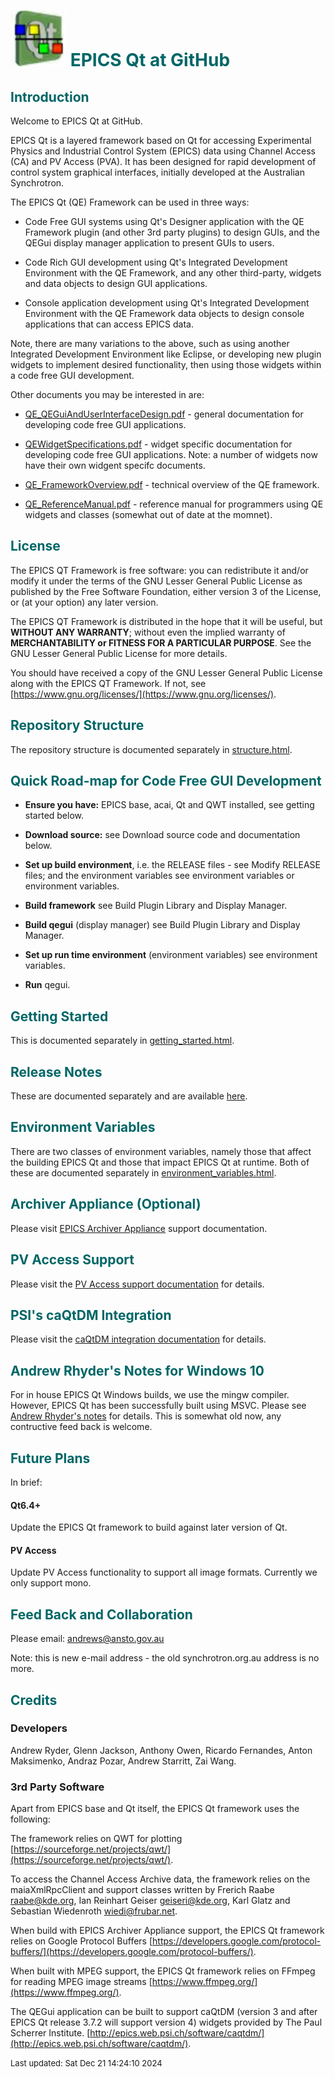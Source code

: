 # ![](epicsqt_logo.png?raw=true) <span style='color:#006666'>EPICS Qt at GitHub</span>


## <a name="Introduction"></a><span style='color:#006666'>Introduction</span>

Welcome to EPICS Qt at GitHub.

EPICS Qt is a layered framework based on Qt for accessing Experimental Physics
and Industrial Control System (EPICS) data using Channel Access (CA) and
PV Access (PVA).
It has been designed for rapid development of control system graphical interfaces,
initially developed at the Australian Synchrotron.

The EPICS Qt (QE) Framework can be used in three ways:

* Code Free GUI systems using Qt's Designer application with the QE Framework
plugin (and other 3rd party plugins) to design GUIs, and the QEGui display
manager application to present GUIs to users.

* Code Rich GUI development using Qt's Integrated Development Environment with
the QE Framework, and any other third-party, widgets and data objects to design
GUI applications.

* Console application development using Qt's Integrated Development Environment
with the QE Framework data objects to design console applications that can
access EPICS data.

Note, there are many variations to the above, such as using another Integrated
Development Environment like Eclipse, or developing new plugin widgets to
implement desired functionality, then using those widgets within a code free GUI
development.

Other documents you may be interested in are:

* [QE_QEGuiAndUserInterfaceDesign.pdf](https://qtepics.github.io/documentation/QE_QEGuiAndUserInterfaceDesign.pdf) -
general documentation for developing code free GUI applications.

* [QEWidgetSpecifications.pdf](https://qtepics.github.io/documentation/QEWidgetSpecifications.pdf) -
widget specific documentation for developing code free GUI applications. Note: a
number of widgets now have their own widgent specifc documents.

* [QE_FrameworkOverview.pdf](https://qtepics.github.io/documentation/QE_FrameworkOverview.pdf) -
technical overview of the QE framework.

* [QE_ReferenceManual.pdf](https://qtepics.github.io/documentation/QE_ReferenceManual.pdf) -
reference manual for programmers using QE widgets and classes
(somewhat out of date at the momnet).


## <a name="License"></a><span style='color:#006666'>License</span>

The EPICS QT Framework is free software: you can redistribute it and/or modify it
under the terms of the GNU Lesser General Public License as published by the Free
Software Foundation, either version 3 of the License, or (at your option) any
later version.

The EPICS QT Framework is distributed in the hope that it will be useful, but
__WITHOUT ANY WARRANTY__; without even the implied warranty of __MERCHANTABILITY
or FITNESS FOR A PARTICULAR PURPOSE__.
See the GNU Lesser General Public License for more details.

You should have received a copy of the GNU Lesser General Public License along
with the EPICS QT Framework.
If not, see [https://www.gnu.org/licenses/](https://www.gnu.org/licenses/).


## <a name="Structure"></a><span style='color:#006666'>Repository Structure</span>

The repository structure is documented separately in
[structure.html](structure.html).


## <a name="RoadMap"></a><span style='color:#006666'>Quick Road-map for Code Free GUI Development</span>

* __Ensure you have:__ EPICS base, acai, Qt and QWT installed, see getting started below.

* __Download source:__ see Download source code and documentation below.

* __Set up build environment__, i.e. the RELEASE files - see Modify RELEASE files;
and the environment variables see environment variables or environment variables.

* __Build framework__ see Build Plugin Library and Display Manager.

* __Build qegui__ (display manager) see Build Plugin Library and Display Manager.

* __Set up run time environment__ (environment variables) see environment variables.

* __Run__ qegui.


## <a name="Headless"></a><span style='color:#006666'>Getting Started</span>

This is documented separately in
[getting_started.html](getting_started.html).


## <a name="Release_Notes"></a><span style='color:#006666'>Release Notes</span>

These are documented separately and are available [here](release_notes.html).

## <a name="Environment_Variables"></a><span style='color:#006666'>Environment Variables</span>

There are two classes of environment variables, namely those that affect the
building EPICS Qt and those that impact EPICS Qt at runtime.
Both of these are documented separately in
[environment_variables.html](environment_variables.html).


## <span style='color:#006666'>Archiver Appliance (Optional)</span>

Please visit [EPICS Archiver Appliance](archiver_appliance.html) support
documentation.


## <span style='color:#006666'>PV Access Support</span>

Please visit the [PV Access support documentation](pv_access.html) for details.


## <span style='color:#006666'>PSI's caQtDM Integration</span>

Please visit the [caQtDM integration documentation](caqtdm_integration.html) for
details.

## <span style='color:#006666'>Andrew Rhyder's Notes for Windows 10</span>

For in house EPICS Qt Windows builds, we use the mingw compiler.
However, EPICS Qt has been successfully built using MSVC.
Please see [Andrew Rhyder's notes](andrew_rhyder_windows_10.html) for details.
This is somewhat old now, any contructive feed back is welcome.

## <a name="Collaboration"></a><span style='color:#006666'>Future Plans</span>

In brief:

#### Qt6.4+

Update the EPICS Qt framework to build against later version of Qt.

#### PV Access

Update PV Access functionality to support all image formats.
Currently we only support mono.


## <a name="Collaboration"></a><span style='color:#006666'>Feed Back and Collaboration</span>

Please email: [andrews@ansto.gov.au](andrews@ansto.gov.au)

Note: this is new e-mail address - the old synchrotron.org.au address is no
more.

## <a name="Credits"></a><span style='color:#006666'>Credits</span>

### Developers

Andrew Ryder, Glenn Jackson, Anthony Owen, Ricardo Fernandes, Anton Maksimenko,
Andraz Pozar, Andrew Starritt, Zai Wang.

### 3rd Party Software

Apart from EPICS base and Qt itself, the EPICS Qt framework uses the following:

The framework relies on QWT for plotting
[https://sourceforge.net/projects/qwt/](https://sourceforge.net/projects/qwt/).

To access the Channel Access Archive data, the framework relies on the
maiaXmlRpcClient and support classes written by Frerich Raabe <raabe@kde.org>,
Ian Reinhart Geiser <geiseri@kde.org>, Karl Glatz and
Sebastian Wiedenroth <wiedi@frubar.net>.

When build with EPICS Archiver Appliance support, the EPICS Qt framework relies
on Google Protocol Buffers
[https://developers.google.com/protocol-buffers/](https://developers.google.com/protocol-buffers/).

When built with MPEG support, the EPICS Qt framework relies on FFmpeg for reading
MPEG image streams [https://www.ffmpeg.org/](https://www.ffmpeg.org/).

The QEGui application can be built to support caQtDM (version 3 and after
EPICS Qt release 3.7.2 will support version 4) widgets provided by The Paul
Scherrer Institute.
[http://epics.web.psi.ch/software/caqtdm/](http://epics.web.psi.ch/software/caqtdm/).


<font size="-1">Last updated: Sat Dec 21 14:24:10 2024</font>
<br>
